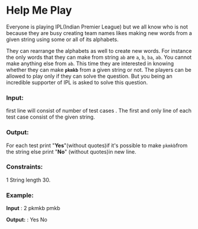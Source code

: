 # Help Me Play

Everyone is playing IPL(Indian Premier League) but we all know who is not because they are busy creating team names likes making new words from a given string using some or all of its alphabets.

They can rearrange the alphabets as well to create new words. For instance the only words that they can make from string `ab` are `a`, `b`, `ba`, `ab`. You cannot make anything else from `ab`. This time they are interested in knowing whether they can make **`pkmkb`** from a given string or not. The players can be allowed to play only if they can solve the question. But you being an incredible supporter of IPL is asked to solve this question.

### Input: 
first line will consist of number of test cases <math>T</math>.
The first and only line of each test case consist of the given string.

### Output:
For each test print "**Yes**"(without quotes)if it's possible to make `pkmkb`from the string else print "**No**" (without quotes)in new line.

### Constraints:
<math>
1 <le> T <le> 200000.<br>
1 <le> String length <lt> 30.
</math>

### Example:
**Input** : 
2
pkmkb
pmkb

**Output:** : 
Yes
No
